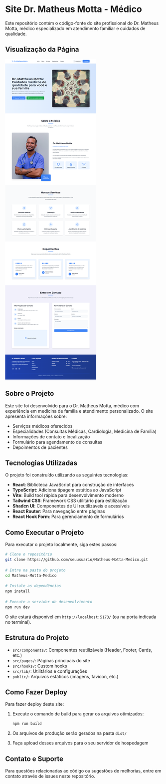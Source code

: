 # Site Dr. Matheus Motta - Médico

Este repositório contém o código-fonte do site profissional do Dr. Matheus Motta, médico especializado em atendimento familiar e cuidados de qualidade.

## Visualização da Página

![Landing Page Preview](./public/screenshots/pagina%20inteira.png)

## Sobre o Projeto

Este site foi desenvolvido para o Dr. Matheus Motta, médico com experiência em medicina de família e atendimento personalizado. O site apresenta informações sobre:

- Serviços médicos oferecidos
- Especialidades (Consultas Médicas, Cardiologia, Medicina de Família)
- Informações de contato e localização
- Formulário para agendamento de consultas
- Depoimentos de pacientes

## Tecnologias Utilizadas

O projeto foi construído utilizando as seguintes tecnologias:

- **React**: Biblioteca JavaScript para construção de interfaces
- **TypeScript**: Adiciona tipagem estática ao JavaScript
- **Vite**: Build tool rápida para desenvolvimento moderno
- **Tailwind CSS**: Framework CSS utilitário para estilização
- **Shadcn UI**: Componentes de UI reutilizáveis e acessíveis
- **React Router**: Para navegação entre páginas
- **React Hook Form**: Para gerenciamento de formulários

## Como Executar o Projeto

Para executar o projeto localmente, siga estes passos:

```bash
# Clone o repositório
git clone https://github.com/seuusuario/Matheus-Motta-Medico.git

# Entre na pasta do projeto
cd Matheus-Motta-Medico

# Instale as dependências
npm install

# Execute o servidor de desenvolvimento
npm run dev
```

O site estará disponível em `http://localhost:5173/` (ou na porta indicada no terminal).

## Estrutura do Projeto

- `src/components/`: Componentes reutilizáveis (Header, Footer, Cards, etc.)
- `src/pages/`: Páginas principais do site
- `src/hooks/`: Custom hooks
- `src/lib/`: Utilitários e configurações
- `public/`: Arquivos estáticos (imagens, favicon, etc.)

## Como Fazer Deploy

Para fazer deploy deste site:

1. Execute o comando de build para gerar os arquivos otimizados:
   ```bash
   npm run build
   ```

2. Os arquivos de produção serão gerados na pasta `dist/`

3. Faça upload desses arquivos para o seu servidor de hospedagem

## Contato e Suporte

Para questões relacionadas ao código ou sugestões de melhorias, entre em contato através de issues neste repositório.


